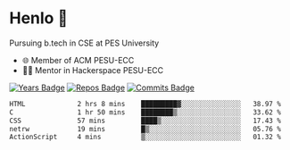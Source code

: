 
# Henlo 🌊

Pursuing b.tech in CSE at PES University

 - 🌐 Member of ACM PESU-ECC
 - 👨‍💻 Mentor in Hackerspace PESU-ECC

 [![Years Badge](https://badges.pufler.dev/years/bwaklog)](https://badges.pufler.dev) 
 [![Repos Badge](https://badges.pufler.dev/repos/bwaklog)](https://badges.pufler.dev)
 [![Commits Badge](https://badges.pufler.dev/commits/monthly/bwaklog)](https://badges.pufler.dev)

<!--START_SECTION:waka-->

```txt
HTML             2 hrs 8 mins    █████████▓░░░░░░░░░░░░░░░   38.97 %
C                1 hr 50 mins    ████████▒░░░░░░░░░░░░░░░░   33.62 %
CSS              57 mins         ████▒░░░░░░░░░░░░░░░░░░░░   17.43 %
netrw            19 mins         █▒░░░░░░░░░░░░░░░░░░░░░░░   05.76 %
ActionScript     4 mins          ▒░░░░░░░░░░░░░░░░░░░░░░░░   01.32 %
```

<!--END_SECTION:waka-->
